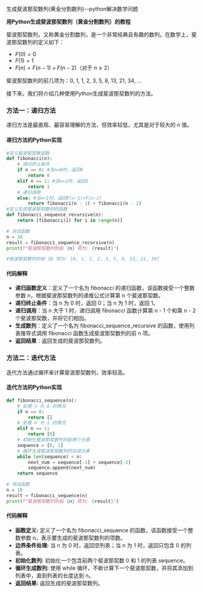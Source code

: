 生成斐波那契数列(黄金分割数列)--python解决数学问题

**用Python生成斐波那契数列（黄金分割数列）的教程**

斐波那契数列，又称黄金分割数列，是一个非常经典且有趣的数列。在数学上，斐波那契数列的定义如下：

- $F(0) = 0$
- $F(1) = 1$
- $F(n) = F(n-1) + F(n-2)$（对于 $n \geq 2$）

斐波那契数列的前几项为：0, 1, 1, 2, 3, 5, 8, 13, 21, 34, ...

接下来，我们将介绍几种使用Python生成斐波那契数列的方法。

### 方法一：递归方法

递归方法是最直观、最容易理解的方法，但效率较低，尤其是对于较大的 $n$ 值。

#### 递归方法的Python实现

```python
#定义斐波那契数函数
def fibonacci(n):
    # 递归终止条件
    if n == 0: #当n=0时，返回0
        return 0
    elif n == 1: #当n=1时，返回1
        return 1
    # 递归调用
    else: #当n>1时，返回F(n-1)+F(n-2)
        return fibonacci(n - 1) + fibonacci(n - 2)
#定义生成斐波那契数列的函数 
def fibonacci_sequence_recursive(n):
    return [fibonacci(i) for i in range(n)]

# 测试函数
n = 10
result = fibonacci_sequence_recursive(n)
print(f"斐波那契数列的前 {n} 项为: {result}")

#斐波那契数列的前 10 项为: [0, 1, 1, 2, 3, 5, 8, 13, 21, 34]
```

#### 代码解释

- **递归函数定义**：定义了一个名为 fibonacci 的递归函数，该函数接受一个整数参数 n，根据斐波那契数列的递推公式计算第 n 个斐波那契数。
- **递归终止条件**：当 n 为 0 时，返回 0；当 n 为 1 时，返回 1。
- **递归调用**：当 n 大于 1 时，递归调用 fibonacci 函数计算第 n - 1 个和第 n - 2 个斐波那契数，并将它们相加。
- **生成数列**：定义了一个名为 fibonacci_sequence_recursive 的函数，使用列表推导式调用 fibonacci 函数生成斐波那契数列的前 n 项。
- **返回结果**：返回生成的斐波那契数列。
  
### 方法二：迭代方法

迭代方法通过循环来计算斐波那契数列，效率较高。

#### 迭代方法的Python实现

```python
def fibonacci_sequence(n):
    # 处理 n 为 0 的情况
    if n == 0:
        return []
    # 处理 n 为 1 的情况
    elif n == 1:
        return [0]
    # 初始化斐波那契数列的前两个元素
    sequence = [0, 1]
    # 循环生成斐波那契数列的后续元素
    while len(sequence) < n:
        next_num = sequence[-1] + sequence[-2]
        sequence.append(next_num)
    return sequence

# 测试函数
n = 10
result = fibonacci_sequence(n)
print(f"斐波那契数列的前 {n} 项为: {result}")
```

#### 代码解释

- **函数定义:** 定义了一个名为 fibonacci_sequence 的函数，该函数接受一个整数参数 n，表示要生成的斐波那契数列的项数。  
- **边界条件处理:** 当 n 为 0 时，返回空列表；当 n 为 1 时，返回只包含 0 的列表。
- **初始化数列:** 初始化一个包含前两个斐波那契数 0 和 1 的列表 sequence。
- **循环生成数列:** 使用 while 循环，不断计算下一个斐波那契数，并将其添加到列表中，直到列表的长度达到 n。
- **返回结果:** 返回生成的斐波那契数列。
